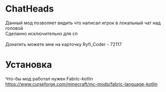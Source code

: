 # ChatHeads
Данный мод позволяет видить что написал игрок в локальный чат над головой<br />
Cделанно исключительно для сп <br /> <br />
Донатить можете мне на карточку Ryfi_Coder - 72117

# Установка
Что-бы мод работал нужен Fabric-kotlin<br />
https://www.curseforge.com/minecraft/mc-mods/fabric-language-kotlin

